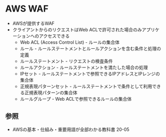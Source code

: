 # AWS WAF
- AWSが提供するWAF
- クライアントからのリクエストはWeb ACLで許可された場合のみアプリケーションへのアクセスできる
  - Web ACL (Access Control List) - ルールの集合体
  - ルール - ルールステートメントとルールアクションを含む条件と処理の定義
  - ルールステートメント - リクエストの検査条件
  - ルールアクション - ルールステートメントを満たした場合の処理
  - IPセット - ルールステートメントで参照できるIPアドレスとIPレンジの集合体
  - 正規表現パターンセット - ルールステートメントで条件として利用できる正規表現パターンの集合体
  - ルールグループ - Web ACLで参照できるルールの集合体

## 参照
- AWSの基本・仕組み・重要用語が全部わかる教科書 20-05
